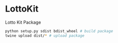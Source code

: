 # LottoKit
Lotto Kit Package

```bash
python setup.py sdist bdist_wheel # build package
twine upload dist/* # upload package
```

